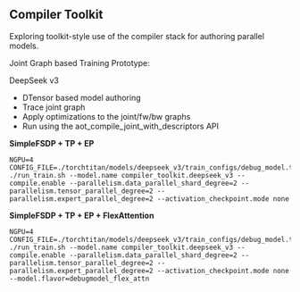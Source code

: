 ## Compiler Toolkit

Exploring toolkit-style use of the compiler stack for authoring parallel models.

Joint Graph based Training Prototype:

DeepSeek v3
- DTensor based model authoring
- Trace joint graph
- Apply optimizations to the joint/fw/bw graphs
- Run using the aot_compile_joint_with_descriptors API

**SimpleFSDP + TP + EP**

```shell
NGPU=4 CONFIG_FILE=./torchtitan/models/deepseek_v3/train_configs/debug_model.toml ./run_train.sh --model.name compiler_toolkit.deepseek_v3 --compile.enable --parallelism.data_parallel_shard_degree=2 --parallelism.tensor_parallel_degree=2 --parallelism.expert_parallel_degree=2 --activation_checkpoint.mode none
```

**SimpleFSDP + TP + EP + FlexAttention**

```shell
NGPU=4 CONFIG_FILE=./torchtitan/models/deepseek_v3/train_configs/debug_model.toml ./run_train.sh --model.name compiler_toolkit.deepseek_v3 --compile.enable --parallelism.data_parallel_shard_degree=2 --parallelism.tensor_parallel_degree=2 --parallelism.expert_parallel_degree=2 --activation_checkpoint.mode none --model.flavor=debugmodel_flex_attn
```
